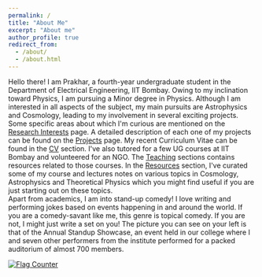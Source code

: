 ```yaml
---
permalink: /
title: "About Me"
excerpt: "About me"
author_profile: true
redirect_from: 
  - /about/
  - /about.html
---
```


Hello there! I am Prakhar, a fourth-year undergraduate student in the Department of Electrical Engineering, IIT Bombay. Owing to my inclination toward Physics, I am pursuing a Minor degree in Physics. Although I am interested in all aspects of the subject, my main pursuits are Astrophysics and Cosmology, leading to my involvement in several exciting projects. Some specific areas about which I'm curious are mentioned on the [Research Interests](https://prakharbansal16.github.io/interests/) page. A detailed description of each one of my projects can be found on the [Projects](https://prakharbansal16.github.io/Projects/) page. My recent Curriculum Vitae can be found in the [CV](https://prakharbansal16.github.io/CV/) section. I've also tutored for a few UG courses at IIT Bombay and volunteered for an NGO. The [Teaching](https://prakharbansal16.github.io/Teaching/) sections contains resources related to those courses. In the [Resources](https://prakharbansal16.github.io/Resources/) section, I've curated some of my course and lectures notes on various topics in Cosmology, Astrophysics and Theoretical Physics which you might find useful if you are just starting out on these topics.<br/>
Apart from academics, I am into stand-up comedy! I love writing and performing jokes based on events happening in and around the world. If you are a comedy-savant like me, this genre is topical comedy. If you are not, I might just write a set on you! The picture you can see on your left is that of the Annual Standup Showcase, an event held in our college where I and seven other performers from the institute performed for a packed auditorium of almost 700 members.


<a href="https://info.flagcounter.com/hgyh"><img src="https://s01.flagcounter.com/count/hgyh/bg_FFFFFF/txt_000000/border_CCCCCC/columns_2/maxflags_10/viewers_0/labels_0/pageviews_0/flags_0/percent_0/" alt="Flag Counter" border="0"></a>

<!--# Research Interests
I love spending my time reading and thinking about problems in Astrophysics and Cosmology especially early universe Physics. A few specific areas about which I'm quite excited and look forward to work to are
  - [Cosmic Microwave Background (CMB) Anisotropies](https://en.wikipedia.org/wiki/Cosmic_microwave_background)
  - [Reionization](https://en.wikipedia.org/wiki/Reionization)
  - [Inflation Models](https://en.wikipedia.org/wiki/Inflation_(cosmology))
  - [Gravitational Waves of Early Universe]()
  - [Particle Physics of Early Universe]()
  - [Milli Second Pulsars](https://en.wikipedia.org/wiki/Millisecond_pulsar#:~:text=Millisecond%20pulsars%20are%20thought%20to%20be%20related%20to,companion%20star%20that%20has%20overflowed%20its%20Roche%20lobe.)-->
 


